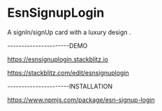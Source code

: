 # EsnSignupLogin

A signIn/signUp card with a luxury design .

----------------------DEMO

https://esnsignuplogin.stackblitz.io

https://stackblitz.com/edit/esnsignuplogin

----------------------INSTALLATION

https://www.npmjs.com/package/esn-signup-login
